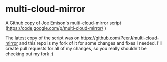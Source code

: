 # multi-cloud-mirror
A Github copy of Joe Emison's multi-cloud-mirror script (https://code.google.com/p/multi-cloud-mirror/ )

The latest copy of the script was on https://github.com/PeerJ/multi-cloud-mirror and this repo is my fork of it for some changes and fixes I needed. I'll create pull requests for all of my changes, so you really shouldn't be checking out my fork ;)
